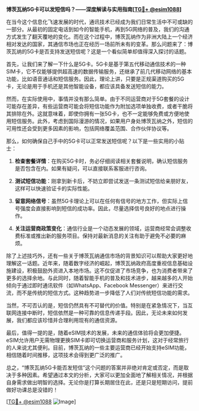 **博茨瓦纳5G卡可以发短信吗？——深度解读与实用指南[[TG💪+ @esim1088](https://t.me/s/esim1088)]**

在当今这个信息化飞速发展的时代，通讯技术已经成为我们日常生活中不可或缺的一部分。从最初的固定电话到如今的智能手机，再到5G网络的普及，我们的沟通方式发生了翻天覆地的变化。而在这个过程中，博茨瓦纳作为非洲大陆上一个经济相对发达的国家，其通信市场也正在经历一场前所未有的变革。那么问题来了：博茨瓦纳的5G卡是否支持发送短信呢？这是一个看似简单却值得深入探讨的话题。

首先，让我们来了解一下什么是5G卡。5G卡是基于第五代移动通信技术的一种SIM卡，它不仅能够提供超高速的数据传输服务，还继承了前几代移动网络的基本功能，比如语音通话和短信服务。因此，理论上讲，只要是正规渠道购买的5G卡，无论是用于手机还是其他智能设备，都应该具备发送短信的能力。

然而，在实际使用中，事情并没有那么简单。由于不同运营商对于5G套餐的设计可能存在差异，有些运营商可能会将短信功能作为附加选项单独收费，或者干脆将其排除在外。这就意味着，即使你拥有一张5G卡，也不一定能够免费或方便地使用短信服务。此外，考虑到国际漫游的情况，如果用户身处博茨瓦纳之外，短信的可用性还会受到更多因素的影响，包括网络覆盖范围、合作伙伴协议等。

那么，如何确保自己手中的5G卡可以正常发送短信呢？以下是一些实用的小贴士：

1. **检查套餐详情**：在购买5G卡时，务必仔细阅读相关套餐说明，确认短信服务是否包含在内。如果有疑问，可以直接联系客服进行咨询。
   
2. **测试短信功能**：刚拿到新卡后，不妨立即尝试发送一条测试短信给亲朋好友，这样可以快速验证卡的实际性能。
   
3. **留意网络信号**：虽然5G卡理论上可以在任何有信号的地方工作，但实际上信号强度会直接影响到短信的成功率。因此，尽量选择信号良好的地点进行操作。
   
4. **关注运营商政策变化**：通信行业是一个动态发展的领域，运营商经常会调整收费标准或推出新的服务项目。保持对最新消息的关注有助于避免不必要的麻烦。

除了上述技巧外，还有一些关于博茨瓦纳通信市场的背景知识可以帮助大家更好地理解这一话题。近年来，随着数字经济的崛起，博茨瓦纳政府高度重视信息基础设施建设，积极鼓励外资进入本地市场。这不仅促进了市场竞争，也为消费者带来了更多的选择余地。与此同时，随着智能手机的普及和技术进步，越来越多的人开始倾向于通过即时通讯软件（如WhatsApp、Facebook Messenger）来进行交流，而不是传统的短信方式。这种趋势进一步降低了人们对传统短信功能的需求。

当然，不可否认的是，短信仍然具有不可替代的价值。特别是在紧急情况下，当互联网连接中断时，短信依然是一种可靠的信息传递手段。因此，无论未来如何发展，我们都应该珍惜并合理利用现有的通信资源。

最后，值得一提的是，随着eSIM技术的发展，未来的通信体验将会更加便捷。eSIM允许用户无需物理更换SIM卡即可切换运营商和服务计划，这对于经常旅行的人来说尤其便利。目前，博茨瓦纳的一些主要运营商已经开始支持eSIM功能，相信随着时间推移，这项技术会得到更广泛的推广。

总之，“博茨瓦纳5G卡能否发短信”这个问题的答案并非绝对肯定或否定，而是取决于多种因素。希望通过本文的分析，大家可以更加全面地了解相关情况，并根据自身需求做出明智的选择。无论你是打算长期居住在此，还是只是短期访问，提前做好功课总是没错的！

[[TG💪+ @esim1088](https://t.me/s/esim1088) ![Image](https://i.postimg.cc/4NQfJmqS/Snipaste-2025-05-13-00-14-12.png)]